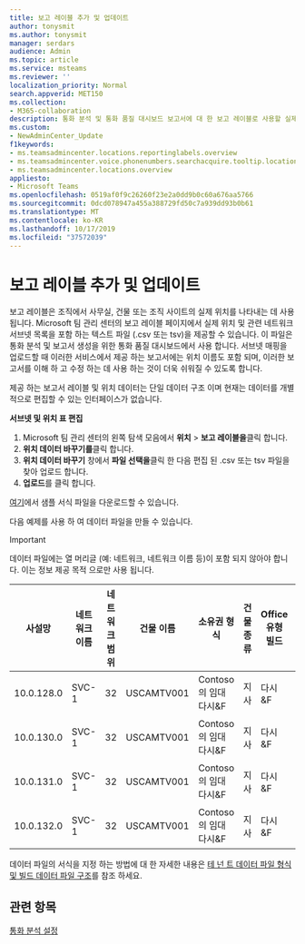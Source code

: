 ```yaml
---
title: 보고 레이블 추가 및 업데이트
author: tonysmit
ms.author: tonysmit
manager: serdars
audience: Admin
ms.topic: article
ms.service: msteams
ms.reviewer: ''
localization_priority: Normal
search.appverid: MET150
ms.collection:
- M365-collaboration
description: 통화 분석 및 통화 품질 대시보드 보고서에 대 한 보고 레이블로 사용할 실제 위치 및 연결 된 서브넷 목록이 포함 된 텍스트 파일을 업로드 하는 방법에 대해 알아봅니다.
ms.custom:
- NewAdminCenter_Update
f1keywords:
- ms.teamsadmincenter.locations.reportinglabels.overview
- ms.teamsadmincenter.voice.phonenumbers.searchacquire.tooltip.location
- ms.teamsadmincenter.locations.overview
appliesto:
- Microsoft Teams
ms.openlocfilehash: 0519af0f9c26260f23e2a0dd9b0c60a676aa5766
ms.sourcegitcommit: 0dcd078947a455a388729fd50c7a939dd93b0b61
ms.translationtype: MT
ms.contentlocale: ko-KR
ms.lasthandoff: 10/17/2019
ms.locfileid: "37572039"
---
```

<a name="add-and-update-reporting-labels"></a>보고 레이블 추가 및 업데이트
============================

보고 레이블은 조직에서 사무실, 건물 또는 조직 사이트의 실제 위치를 나타내는 데 사용 됩니다. Microsoft 팀 관리 센터의 보고 레이블 페이지에서 실제 위치 및 관련 네트워크 서브넷 목록을 포함 하는 텍스트 파일 (.csv 또는 tsv)을 제공할 수 있습니다. 이 파일은 통화 분석 및 보고서 생성을 위한 통화 품질 대시보드에서 사용 합니다. 서브넷 매핑을 업로드할 때 이러한 서비스에서 제공 하는 보고서에는 위치 이름도 포함 되며, 이러한 보고서를 이해 하 고 수정 하는 데 사용 하는 것이 더욱 쉬워질 수 있도록 합니다.

제공 하는 보고서 레이블 및 위치 데이터는 단일 데이터 구조 이며 현재는 데이터를 개별적으로 편집할 수 있는 인터페이스가 없습니다.

**서브넷 및 위치 표 편집**

1. Microsoft 팀 관리 센터의 왼쪽 탐색 모음에서 **위치** > **보고 레이블을**클릭 합니다.
2. **위치 데이터 바꾸기를**클릭 합니다.
3. **위치 데이터 바꾸기** 창에서 **파일 선택을**클릭 한 다음 편집 된 .csv 또는 tsv 파일을 찾아 업로드 합니다.
4. **업로드**를 클릭 합니다.

[여기](https://github.com/MicrosoftDocs/OfficeDocs-SkypeForBusiness/blob/live/Teams/downloads/locations-template.zip?raw=true)에서 샘플 서식 파일을 다운로드할 수 있습니다.

다음 예제를 사용 하 여 데이터 파일을 만들 수 있습니다.

> [!IMPORTANT]
> 데이터 파일에는 열 머리글 (예: 네트워크, 네트워크 이름 등)이 포함 되지 않아야 합니다. 이는 정보 제공 목적 으로만 사용 됩니다. <br>

|사설망|네트워크 이름|네트워크 범위|건물 이름|소유권 형식|건물 종류|Office 유형 빌드|곳|우편번호|명칭|상태|영역인|내부 회사|Express 경로|
|-|-|-|-|-|-|-|-|-|-|-|-|-|-|
|10.0.128.0 |SVC-1|32|USCAMTV001|Contoso의 임대 다시&F|지사|다시&F|산 보기|94043|보세요|캐나다|보세요|raid-1|raid-1|
|10.0.130.0 |SVC-1|32|USCAMTV001|Contoso의 임대 다시&F|지사|다시&F|산 보기|94043|보세요|캐나다|보세요|raid-1|raid-1|
|10.0.131.0 |SVC-1|32|USCAMTV001|Contoso의 임대 다시&F|지사|다시&F|산 보기|94043|보세요|캐나다|보세요|raid-1|raid-1|
|10.0.132.0 |SVC-1|32|USCAMTV001|Contoso의 임대 다시&F|지사|다시&F|산 보기|94043|보세요|캐나다|보세요|raid-1|raid-1|

데이터 파일의 서식을 지정 하는 방법에 대 한 자세한 내용은 [테 넌 트 데이터 파일 형식 및 빌드 데이터 파일 구조](turning-on-and-using-call-quality-dashboard.md#tenant-data-file-format-and-structure)를 참조 하세요.

## <a name="related-topics"></a>관련 항목

[통화 분석 설정](set-up-call-analytics.md)

